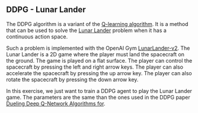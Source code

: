## DDPG - Lunar Lander

The DDPG algorithm is a variant of the [Q-learning algorithm](https://en.wikipedia.org/wiki/Q-learning). It is a method that can be used to  solve the [Lunar Lander](https://en.wikipedia.org/wiki/Lunar_Lander) problem when it has a continuous action space.

Such a problem is implemented with the OpenAI Gym [LunarLander-v2](https://www.gymlibrary.ml/environments/box2d/lunar_lander/). The Lunar Lander is a 2D game where the player must land the spacecraft on the ground. The game is played on a flat surface. The player can control the spacecraft by pressing the left and right arrow keys. The player can also accelerate the spacecraft by pressing the up arrow key. The player can also rotate the spacecraft by pressing the down arrow key.

In this exercise, we just want to train a DDPG agent to play the Lunar Lander game. The parameters are the same than the ones used in the DDPG paper [Dueling Deep Q-Network Algorithms for](https://arxiv.org/abs/1511.06581).